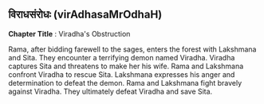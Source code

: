 ## विराधसंरोधः (virAdhasaMrOdhaH)
**Chapter Title** : Viradha's Obstruction

Rama, after bidding farewell to the sages, enters the forest with Lakshmana and Sita. They encounter a terrifying demon named Viradha. Viradha captures Sita and threatens to make her his wife. Rama and Lakshmana confront Viradha to rescue Sita. Lakshmana expresses his anger and determination to defeat the demon. Rama and Lakshmana fight bravely against Viradha. They ultimately defeat Viradha and save Sita.